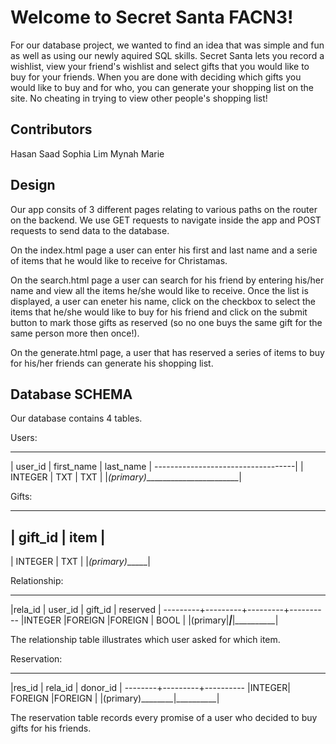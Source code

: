 # Welcome to Secret Santa FACN3!

For our database project, we wanted to find an idea that was simple and fun as well as using our newly aquired SQL skills.
Secret Santa lets you record a wishlist, view your friend's wishlist and select gifts that you would like to buy for your friends. When you are done with deciding which gifts you would like to buy and for who, you can generate your shopping list on the site. No cheating in trying to view other people's shopping list!

## Contributors

Hasan Saad
Sophia Lim
Mynah Marie

## Design

Our app consits of 3 different pages relating to various paths on the router on the backend. We use GET requests to navigate inside the app and POST requests to send data to the database. 

On the index.html page a user can enter his first and last name and a serie of items that he would like to receive for Christamas.

On the search.html page a user can search for his friend by entering his/her name and view all the items he/she would like to receive. Once the list is displayed, a user can eneter his name, click on the checkbox to select the items that he/she would like to buy for his friend and click on the submit button to mark those gifts as reserved (so no one buys the same gift for the same person more then once!).

On the generate.html page, a user that has reserved a series of items to buy for his/her friends can generate his shopping list.

## Database SCHEMA

Our database contains 4 tables.

Users:
___________________________________
| user_id | first_name | last_name |
-----------------------------------|
|  INTEGER |    TXT    |     TXT   |
|_(primary)________________________|

Gifts:
__________________
| gift_id | item |
-----------------
| INTEGER |  TXT |
|_(primary)______|

Relationship:
________________________________________
|rela_id | user_id | gift_id | reserved |
---------+---------+---------+----------
|INTEGER |FOREIGN  |FOREIGN  |  BOOL    |
|(primary|_________|_________|__________|

The relationship table illustrates which user asked for which item.

Reservation:
_____________________________
|res_id | rela_id | donor_id |
--------+---------+----------
|INTEGER| FOREIGN |FOREIGN   |
|(primary)________|__________|

The reservation table records every promise of a user who decided to buy gifts for his friends.


